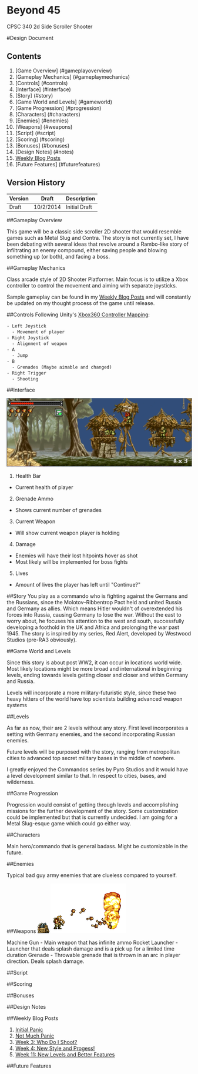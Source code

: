 Beyond 45
================

CPSC 340 2d Side Scroller Shooter

#Design Document

Contents
-------------
1. [Game Overview] (#gameplayoverview)
2. [Gameplay Mechanics] (#gameplaymechanics)
3. [Controls] (#controls)
4. [Interface] (#interface)
5. [Story] (#story)
6. [Game World and Levels] (#gameworld)
7. [Game Progression] (#progression)
8. [Characters] (#characters)
9. [Enemies] (#enemies)
10. [Weapons] (#weapons)
11. [Script] (#script)
12. [Scoring] (#scoring)
13. [Bonuses] (#bonuses)
14. [Design Notes] (#notes)
15. [Weekly Blog Posts](#posts)
16. [Future Features] (#futurefeatures)


Version History
---------------------

Version | Draft | Description
-----------|--------|-----------------
Draft | 10/2/2014 | Initial Draft

##<a name="gameplayoverview"></a>Gameplay Overview

This game will be a classic side scroller 2D shooter that would resemble games such as Metal Slug and Contra. The story is not currently set, I have been debating with several ideas that revolve around a Rambo-like story of infiltrating an enemy compound, either saving people and blowing something up (or both), and facing a boss.

##<a name="gameplaymechanics"></a>Gameplay Mechanics

Class arcade style of 2D Shooter Platformer. Main focus is to utilize a Xbox controller to control the movement and aiming with separate joysticks.

Sample gameplay can be found in my [Weekly Blog Posts](#posts) and will constantly be updated on my thought process of the game until release.

##<a name="controls"></a>Controls
Following Unity's [Xbox360 Controller Mapping](http://wiki.unity3d.com/images/a/a7/X360Controller2.png):

    - Left Joystick
      - Movement of player
    - Right Joystick
      - Alignment of weapon
    - A
      - Jump
    - B
      - Grenades (Maybe aimable and changed)
    - Right Trigger
      - Shooting

##<a name="interface"></a>Interface

![Example Interface](Assets/Ideas/UIExample.png)


1. Health Bar
  - Current health of player
2. Grenade Ammo
  - Shows current number of grenades
3. Current Weapon
  - Will show current weapon player is holding
4. Damage
  - Enemies will have their lost hitpoints hover as shot
  - Most likely will be implemented for boss fights
5. Lives
  - Amount of lives the player has left until "Continue?"

##<a name="story"></a>Story
You play as a commando who is fighting against the Germans and the Russians, since the Molotov–Ribbentrop Pact held and united Russia and Germany as allies. Which means Hitler wouldn't of overextended his forces into Russia, causing Germany to lose the war. Without the east to worry about, he focuses his attention to the west and south, successfully developing a foothold in the UK and Africa and prolonging the war past 1945. The story is inspired by my series, Red Alert, developed by Westwood Studios (pre-RA3 obviously).

##<a name="gameworld"></a>Game World and Levels

Since this story is about post WW2, it can occur in locations world wide. Most likely locations might be more broad and international in beginning levels, ending towards levels getting closer and closer and within Germany and Russia.

Levels will incorporate a more military-futuristic style, since these two heavy hitters of the world have top scientists building advanced weapon systems

##<a name="levels"></a>Levels

As far as now, their are 2 levels without any story. First level incorporates a setting with Germany enemies, and the second incorporating Russian enemies.

Future levels will be purposed with the story, ranging from metropolitan cities to advanced top secret military bases in the middle of nowhere.

I greatly enjoyed the Commandos series by Pyro Studios and it would have a level development similar to that. In respect to cities, bases, and wilderness.

##<a name="progression"></a>Game Progression

Progression would consist of getting through levels and accomplishing missions for the further development of the story. Some customization could be implemented but that is currently undecided. I am going for a Metal Slug-esque game which could go either way.

##<a name="characters"></a>Characters

Main hero/commando that is general badass. Might be customizable in the future.

##<a name="enemies"></a>Enemies

Typical bad guy army enemies that are clueless compared to yourself.

##<a name="weapons"></a>Weapons
![Item Drop](Assets/Ideas/item-bomb.gif)
![Grenades](Assets/Ideas/grenades.gif)

Machine Gun - Main weapon that has infinite ammo
Rocket Launcher - Launcher that deals splash damage and is a pick up for a limited time duration
Grenade - Throwable grenade that is thrown in an arc in player direction. Deals splash damage.

##<a name="script"></a>Script

##<a name="scoring"></a>Scoring

##<a name="bonuses"></a>Bonuses

##<a name="notes"></a>Design Notes

##<a name="posts"></a>Weekly Blog Posts
1. [Initial Panic](http://jacks205.blogspot.com/2014/09/week-1-initial-panic.html)
2. [Not Much Panic](http://jacks205.blogspot.com/2014/09/week-2-not-much-panic.html)
3. [Week 3: Who Do I Shoot?](http://jacks205.blogspot.com/2014/10/week-3-who-do-i-shoot.html)
4. [Week 4: New Style and Progess!](http://jacks205.blogspot.com/2014/10/week-4-new-style-and-progess.html)
5. [Week 11: New Levels and Better Features](http://jacks205.blogspot.com/2014/12/week-11-new-levels-and-better-features.html)

##<a name="futurefeatures"></a>Future Features

